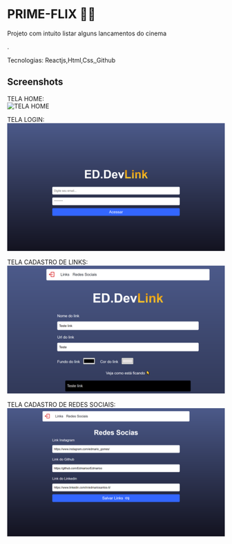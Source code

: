 # PRIME-FLIX 👨‍💻

Projeto com intuito listar alguns lancamentos do cinema

.

Tecnologias: Reactjs,Html,Css,,Github

## Screenshots

 TELA HOME:   
![TELA HOME](C:\Users\EDMARIO\Desktop\REACT\primeflix\src\img\2.png)

TELA LOGIN:
![TELA LOGIN](https://github.com/Edmarioo/web-link/blob/main/src/Images/Screenshot/login.png?raw=true)

TELA CADASTRO DE LINKS:
![TELA LINK](https://github.com/Edmarioo/web-link/blob/main/src/Images/Screenshot/cad-link.png?raw=true)

TELA CADASTRO DE REDES SOCIAIS:
![TELA SOCIAIS](https://github.com/Edmarioo/web-link/blob/main/src/Images/Screenshot/cad-socias.png?raw=true)